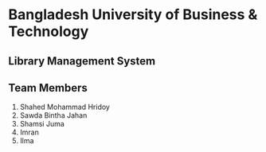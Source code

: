 # Bangladesh University of Business & Technology
## Library Management System
## Team Members
1. Shahed Mohammad Hridoy
2. Sawda Bintha Jahan
3. Shamsi Juma
4. Imran
5. Ilma